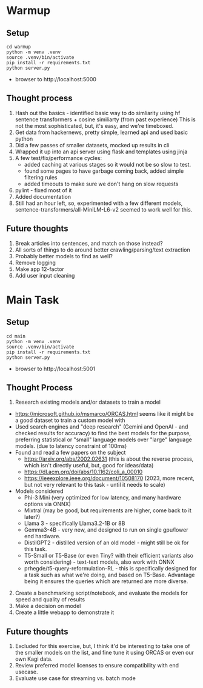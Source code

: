 # Warmup

## Setup

```
cd warmup
python -m venv .venv
source .venv/bin/activate
pip install -r requirements.txt
python server.py
```
* browser to http://localhost:5000

## Thought process

1) Hash out the basics - identified basic way to do simliarity using hf sentence transformers + cosine similiarty (from past experience) This is not the most sophisticated, but, it's easy, and we're timeboxed.
2) Get data from hackernews, pretty simple, learned api and used basic python
3) Did a few passes of smaller datasets, mocked up results in cli
4) Wrapped it up into an api server using flask and templates using jinja
5) A few test/fix/performance cycles:
    * added caching at various stages so it would not be so slow to test.
    * found some pages to have garbage coming back, added simple filtering rules
    * added timeouts to make sure we don't hang on slow requests
6) pylint - fixed most of it
7) Added documentation
8) Still had an hour left, so, experimented with a few different models, sentence-transformers/all-MiniLM-L6-v2 seemed to work well for this.

## Future thoughts

1) Break articles into sentences, and match on those instead?
2) All sorts of things to do around better crawling/parsing/text extraction
3) Probably better models to find as well?
4) Remove logging
5) Make app 12-factor
6) Add user input cleaning



# Main Task

## Setup

```
cd main
python -m venv .venv
source .venv/bin/activate
pip install -r requirements.txt
python server.py
```
* browser to http://localhost:5001


## Thought Process

1) Research existing models and/or datasets to train a model
  * https://microsoft.github.io/msmarco/ORCAS.html seems like it might be a good dataset to train a custom model with
  * Used search engines and "deep research" (Gemini and OpenAI - and checked results for accuracy) to find the best models for the purpose, preferring statistical or "small" language models over "large" language models. (due to latency constraint of 100ms)
  * Found and read a few papers on the subject
    * https://arxiv.org/abs/2002.02631 (this is about the reverse process, which isn't directly useful, but, good for ideas/data)
    * https://dl.acm.org/doi/abs/10.1162/coli_a_00010
    * https://ieeexplore.ieee.org/document/10508170 (2023, more recent, but not very relevant to this task - until it needs to scale)
  * Models considered
    * Phi-3 Mini (very optimized for low latency, and many hardware options via ONNX)
    * Mixtral (may be good, but requirements are higher, come back to it later?)
    * Llama 3 - specifically Llama3.2-1B or 8B
    * Gemma3-4B - very new, and designed to run on single gpu/lower end hardware.
    * DistilGPT2 - distilled version of an old model - might still be ok for this task.
    * T5-Small or T5-Base (or even Tiny? with their efficient variants also worth considering) - text-text models, also work with ONNX
    * prhegde/t5-query-reformulation-RL - this is specifically designed for a task such as what we're doing, and based on T5-Base. Advantage being it ensures the queries which are returned are more diverse.
2) Create a benchmarking script/notebook, and evaluate the models for speed and quality of results
3) Make a decision on model
4) Create a little webapp to demonstrate it

## Future thoughts

1) Excluded for this exercise, but, I think it'd be interesting to take one of the smaller models on the list, and fine tune it using ORCAS or even our own Kagi data.
2) Review preferred model licenses to ensure compatibility with end usecase.
3) Evaluate use case for streaming vs. batch mode